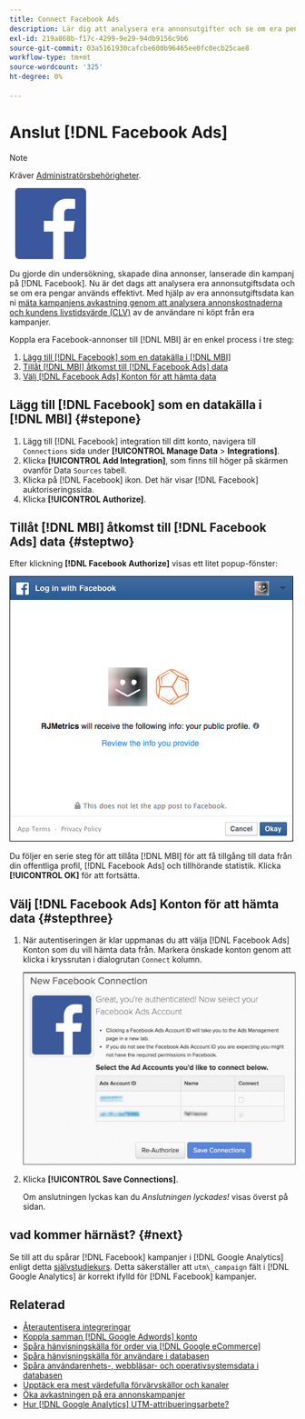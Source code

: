 ```yaml
---
title: Connect Facebook Ads
description: Lär dig att analysera era annonsutgifter och se om era pengar används effektivt.
exl-id: 219a868b-f17c-4299-9e29-94db9156c9b6
source-git-commit: 03a5161930cafcbe600b96465ee0fc0ecb25cae8
workflow-type: tm+mt
source-wordcount: '325'
ht-degree: 0%

---
```


# Anslut [!DNL Facebook Ads]

>[!NOTE]
>
>Kräver [Administratörsbehörigheter](../../../administrator/user-management/user-management.md).

![](../../../assets/Facebook_Logo.png)

Du gjorde din undersökning, skapade dina annonser, lanserade din kampanj på [!DNL Facebook]. Nu är det dags att analysera era annonsutgiftsdata och se om era pengar används effektivt. Med hjälp av era annonsutgiftsdata kan ni [mäta kampanjens avkastning genom att analysera annonskostnaderna och kundens livstidsvärde (CLV)](../../../data-analyst/analysis/roi-ad-camp.md) av de användare ni köpt från era kampanjer.

Koppla era Facebook-annonser till [!DNL MBI] är en enkel process i tre steg:

1. [Lägg till [!DNL Facebook] som en datakälla i [!DNL MBI]](#stepone)
1. [Tillåt [!DNL MBI] åtkomst till [!DNL Facebook Ads] data](#steptwo)
1. [Välj [!DNL Facebook Ads] Konton för att hämta data](#stepthree)

## Lägg till [!DNL Facebook] som en datakälla i [!DNL MBI] {#stepone}

1. Lägg till [!DNL Facebook] integration till ditt konto, navigera till `Connections` sida under **[!UICONTROL Manage Data** > **Integrations]**.
1. Klicka **[!UICONTROL Add Integration]**, som finns till höger på skärmen ovanför Data `Sources` tabell.
1. Klicka på [!DNL Facebook] ikon. Det här visar [!DNL Facebook] auktoriseringssida.
1. Klicka **[!UICONTROL Authorize]**.

## Tillåt [!DNL MBI] åtkomst till [!DNL Facebook Ads] data {#steptwo}

Efter klickning **[!DNL Facebook Authorize]** visas ett litet popup-fönster:

![](../../../assets/Facebook_Access_Popup.png)

Du följer en serie steg för att tillåta [!DNL MBI] för att få tillgång till data från din offentliga profil, [!DNL Facebook Ads] och tillhörande statistik. Klicka **[!UICONTROL OK]** för att fortsätta.

## Välj [!DNL Facebook Ads] Konton för att hämta data {#stepthree}

1. När autentiseringen är klar uppmanas du att välja [!DNL Facebook Ads] Konton som du vill hämta data från. Markera önskade konton genom att klicka i kryssrutan i dialogrutan `Connect` kolumn.

   ![](../../../assets/Facebook_Ad_Accounts.png)

1. Klicka **[!UICONTROL Save Connections]**.

   Om anslutningen lyckas kan du *Anslutningen lyckades!* visas överst på sidan.

## vad kommer härnäst? {#next}

Se till att du spårar [!DNL Facebook] kampanjer i [!DNL Google Analytics] enligt detta [självstudiekurs](https://www.facebook.com/business/google-analytics). Detta säkerställer att `utm\_campaign` fält i [!DNL Google Analytics] är korrekt ifylld för [!DNL Facebook] kampanjer.

## Relaterad

* [Återautentisera integreringar](https://support.magento.com/hc/en-us/articles/360016733151)
* [Koppla samman [!DNL Google Adwords] konto](../integrations/google-ecommerce.md)
* [Spåra hänvisningskälla för order via [!DNL Google eCommerce]](../integrations/google-ecommerce.md)
* [Spåra hänvisningskälla för användare i databasen](../../analysis/google-track-user-acq.md)
* [Spåra användarenhets-, webbläsar- och operativsystemsdata i databasen](../../analysis/track-usr-dev-browser.md)
* [Upptäck era mest värdefulla förvärvskällor och kanaler](../../analysis/most-value-source-channel.md)
* [Öka avkastningen på era annonskampanjer](../../analysis/roi-ad-camp.md)
* [Hur [!DNL Google Analytics] UTM-attribueringsarbete?](../../analysis/utm-attributes.md)
